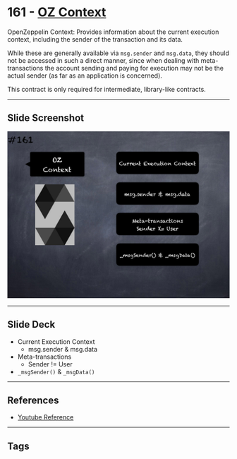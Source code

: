 # 161 - [OZ Context](OZ%20Context.md)
OpenZeppelin Context: Provides information about the current execution context, including the sender of the transaction and its data. 

While these are generally available via `msg.sender` and `msg.data`, they should not be accessed in such a direct manner, since when dealing with meta-transactions the account sending and paying for execution may not be the actual sender (as far as an application is concerned). 

This contract is only required for intermediate, library-like contracts.
___
## Slide Screenshot
![161.png](../images/solidity201/161.png)
___
## Slide Deck
- Current Execution Context
	- msg.sender & msg.data
- Meta-transactions
	- Sender != User
- `_msgSender()` & `_msgData()`
___
## References
- [Youtube Reference](https://www.youtube.com/watch?v=L_9Fk6HRwpU)
___
## Tags